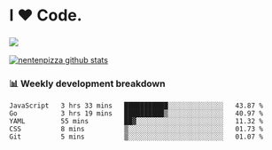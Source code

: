 # I ❤️ Code.

### ![](http://img.shields.io/badge/Go-language-blue?style=for-the-badge&logo=appveyor)
[![nentenpizza github stats](https://github-readme-stats.vercel.app/api?username=nentenpizza&count_private=true)](https://github.com/anuraghazra/github-readme-stats)

### 📊 Weekly development breakdown

<!--START_SECTION:waka-->
```text
JavaScript   3 hrs 33 mins   ███████████░░░░░░░░░░░░░░   43.87 % 
Go           3 hrs 19 mins   ██████████▒░░░░░░░░░░░░░░   40.97 % 
YAML         55 mins         ██▓░░░░░░░░░░░░░░░░░░░░░░   11.32 % 
CSS          8 mins          ▒░░░░░░░░░░░░░░░░░░░░░░░░   01.73 % 
Git          5 mins          ▒░░░░░░░░░░░░░░░░░░░░░░░░   01.07 % 
```
<!--END_SECTION:waka-->

